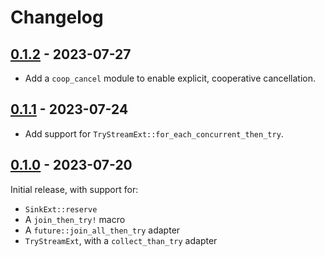 # Changelog

## [0.1.2] - 2023-07-27

- Add a `coop_cancel` module to enable explicit, cooperative cancellation.

## [0.1.1] - 2023-07-24

- Add support for `TryStreamExt::for_each_concurrent_then_try`.

## [0.1.0] - 2023-07-20

Initial release, with support for:
- `SinkExt::reserve`
- A `join_then_try!` macro
- A `future::join_all_then_try` adapter
- `TryStreamExt`, with a `collect_than_try` adapter

[0.1.2]: https://github.com/oxidecomputer/cancel-safe-futures/releases/cancel-safe-futures-0.1.2
[0.1.1]: https://github.com/oxidecomputer/cancel-safe-futures/releases/cancel-safe-futures-0.1.1
[0.1.0]: https://github.com/oxidecomputer/cancel-safe-futures/releases/cancel-safe-futures-0.1.0

